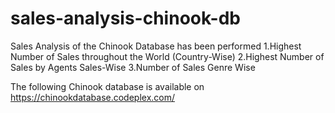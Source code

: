 # sales-analysis-chinook-db

Sales Analysis of the Chinook Database has been performed 
1.Highest Number of Sales throughout the World (Country-Wise)
2.Highest Number of Sales by Agents Sales-Wise
3.Number of Sales Genre Wise 

The following Chinook database is available on https://chinookdatabase.codeplex.com/  
